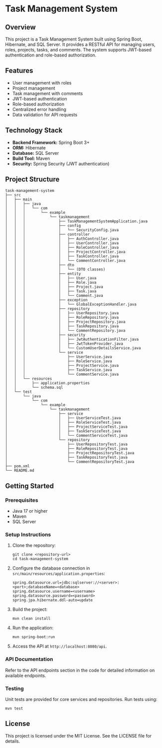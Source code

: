 # Task Management System

## Overview
This project is a Task Management System built using Spring Boot, Hibernate, and SQL Server. It provides a RESTful API for managing users, roles, projects, tasks, and comments. The system supports JWT-based authentication and role-based authorization.

## Features
- User management with roles
- Project management
- Task management with comments
- JWT-based authentication
- Role-based authorization
- Centralized error handling
- Data validation for API requests

## Technology Stack
- **Backend Framework:** Spring Boot 3+
- **ORM:** Hibernate
- **Database:** SQL Server
- **Build Tool:** Maven
- **Security:** Spring Security (JWT authentication)

## Project Structure
```
task-management-system
├── src
│   ├── main
│   │   ├── java
│   │   │   └── com
│   │   │       └── example
│   │   │           └── taskmanagement
│   │   │               ├── TaskManagementSystemApplication.java
│   │   │               ├── config
│   │   │               │   └── SecurityConfig.java
│   │   │               ├── controller
│   │   │               │   ├── AuthController.java
│   │   │               │   ├── UserController.java
│   │   │               │   ├── RoleController.java
│   │   │               │   ├── ProjectController.java
│   │   │               │   ├── TaskController.java
│   │   │               │   └── CommentController.java
│   │   │               ├── dto
│   │   │               │   └── (DTO classes)
│   │   │               ├── entity
│   │   │               │   ├── User.java
│   │   │               │   ├── Role.java
│   │   │               │   ├── Project.java
│   │   │               │   ├── Task.java
│   │   │               │   └── Comment.java
│   │   │               ├── exception
│   │   │               │   └── GlobalExceptionHandler.java
│   │   │               ├── repository
│   │   │               │   ├── UserRepository.java
│   │   │               │   ├── RoleRepository.java
│   │   │               │   ├── ProjectRepository.java
│   │   │               │   ├── TaskRepository.java
│   │   │               │   └── CommentRepository.java
│   │   │               ├── security
│   │   │               │   ├── JwtAuthenticationFilter.java
│   │   │               │   ├── JwtTokenProvider.java
│   │   │               │   └── CustomUserDetailsService.java
│   │   │               └── service
│   │   │                   ├── UserService.java
│   │   │                   ├── RoleService.java
│   │   │                   ├── ProjectService.java
│   │   │                   ├── TaskService.java
│   │   │                   └── CommentService.java
│   │   └── resources
│   │       ├── application.properties
│   │       └── schema.sql
│   └── test
│       └── java
│           └── com
│               └── example
│                   └── taskmanagement
│                       ├── service
│                       │   ├── UserServiceTest.java
│                       │   ├── RoleServiceTest.java
│                       │   ├── ProjectServiceTest.java
│                       │   ├── TaskServiceTest.java
│                       │   └── CommentServiceTest.java
│                       └── repository
│                           ├── UserRepositoryTest.java
│                           ├── RoleRepositoryTest.java
│                           ├── ProjectRepositoryTest.java
│                           ├── TaskRepositoryTest.java
│                           └── CommentRepositoryTest.java
├── pom.xml
└── README.md
```

## Getting Started

### Prerequisites
- Java 17 or higher
- Maven
- SQL Server

### Setup Instructions
1. Clone the repository:
   ```
   git clone <repository-url>
   cd task-management-system
   ```

2. Configure the database connection in `src/main/resources/application.properties`:
   ```
   spring.datasource.url=jdbc:sqlserver://<server>:<port>;databaseName=<database>
   spring.datasource.username=<username>
   spring.datasource.password=<password>
   spring.jpa.hibernate.ddl-auto=update
   ```

3. Build the project:
   ```
   mvn clean install
   ```

4. Run the application:
   ```
   mvn spring-boot:run
   ```

5. Access the API at `http://localhost:8080/api`.

### API Documentation
Refer to the API endpoints section in the code for detailed information on available endpoints.

### Testing
Unit tests are provided for core services and repositories. Run tests using:
```
mvn test
```

## License
This project is licensed under the MIT License. See the LICENSE file for details.